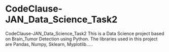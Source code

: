 # CodeClause-JAN_Data_Science_Task2
CodeClause-JAN_Data_Science_Task2 This is a Data Science project based on Brain_Tumor Detection using Python.  The libraries used in this project are Pandas, Numpy, Sklearn, Myplotlib.....
